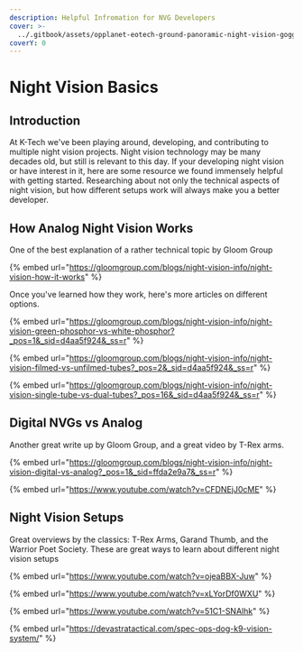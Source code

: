 ```yaml
---
description: Helpful Infromation for NVG Developers
cover: >-
  ../.gitbook/assets/opplanet-eotech-ground-panoramic-night-vision-goggle-gpg-000-a32.png
coverY: 0
---
```


# Night Vision Basics

## Introduction

At K-Tech we've been playing around, developing, and contributing to multiple night vision projects. Night vision technology may be many decades old, but still is relevant to this day. If your developing night vision or have interest in it, here are some resource we found immensely helpful with getting started. Researching about not only the technical aspects of night vision, but how different setups work will always make you a better developer.&#x20;

## How Analog Night Vision Works

One of the best explanation of a rather technical topic by Gloom Group

{% embed url="https://gloomgroup.com/blogs/night-vision-info/night-vision-how-it-works" %}

Once you've learned how they work, here's more articles on different options.&#x20;

{% embed url="https://gloomgroup.com/blogs/night-vision-info/night-vision-green-phosphor-vs-white-phosphor?_pos=1&_sid=d4aa5f924&_ss=r" %}

{% embed url="https://gloomgroup.com/blogs/night-vision-info/night-vision-filmed-vs-unfilmed-tubes?_pos=2&_sid=d4aa5f924&_ss=r" %}

{% embed url="https://gloomgroup.com/blogs/night-vision-info/night-vision-single-tube-vs-dual-tubes?_pos=16&_sid=d4aa5f924&_ss=r" %}

##

## Digital NVGs vs Analog

Another great write up by Gloom Group, and a great video by T-Rex arms.

{% embed url="https://gloomgroup.com/blogs/night-vision-info/night-vision-digital-vs-analog?_pos=1&_sid=ffda2e9a7&_ss=r" %}

{% embed url="https://www.youtube.com/watch?v=CFDNEjJ0cME" %}

## Night Vision Setups

Great overviews by the classics: T-Rex Arms, Garand Thumb, and the Warrior Poet Society. These are great ways to learn about different night vision setups&#x20;



{% embed url="https://www.youtube.com/watch?v=ojeaBBX-Juw" %}

{% embed url="https://www.youtube.com/watch?v=xLYorDf0WXU" %}

{% embed url="https://www.youtube.com/watch?v=51C1-SNAlhk" %}

{% embed url="https://devastratactical.com/spec-ops-dog-k9-vision-system/" %}

